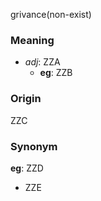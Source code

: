 grivance(non-exist)
### Meaning
+ _adj_: ZZA
    + __eg__: ZZB

### Origin

ZZC

### Synonym

__eg__: ZZD

+ ZZE


